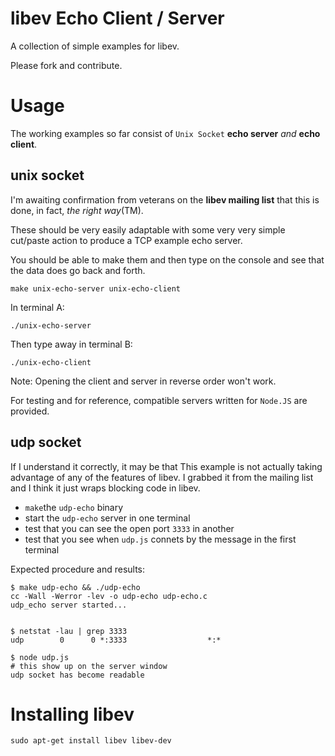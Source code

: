 libev Echo Client / Server
====

A collection of simple examples for libev.

Please fork and contribute.

Usage
====

The working examples so far consist of `Unix Socket` **echo server** *and* **echo client**.

unix socket
----

I'm awaiting confirmation from veterans on the **libev mailing list** that this is done, in fact, *the right way*(TM).

These should be very easily adaptable with some very very simple cut/paste action to produce a TCP example echo server.

You should be able to make them and then type on the console and see that the data does go back and forth.

    make unix-echo-server unix-echo-client

In terminal A:

    ./unix-echo-server

Then type away in terminal B:

    ./unix-echo-client

Note: Opening the client and server in reverse order won't work.

For testing and for reference, compatible servers written for `Node.JS` are provided.

udp socket
----

If I understand it correctly, it may be that This example is not actually taking
advantage of any of the features of libev.
I grabbed it from the mailing list and I think it just wraps blocking code in libev.

  * `make`the `udp-echo` binary
  * start the `udp-echo` server in one terminal
  * test that you can see the open port `3333` in another
  * test that you see when `udp.js` connets by the message in the first terminal

Expected procedure and results:

    $ make udp-echo && ./udp-echo
    cc -Wall -Werror -lev -o udp-echo udp-echo.c
    udp_echo server started...


    $ netstat -lau | grep 3333
    udp        0      0 *:3333                  *:*

    $ node udp.js
    # this show up on the server window
    udp socket has become readable

Installing libev
====

    sudo apt-get install libev libev-dev

